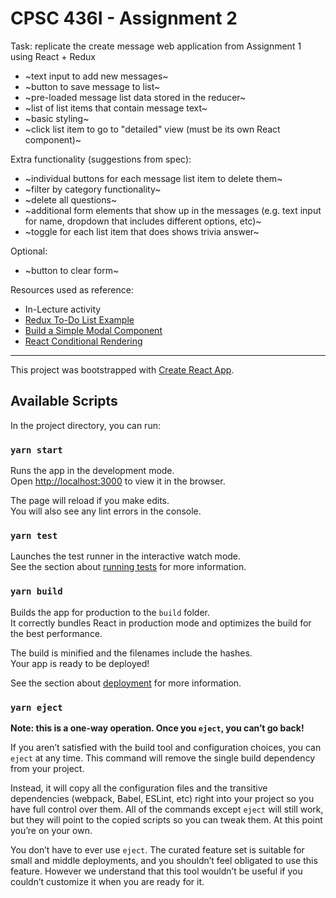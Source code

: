 # CPSC 436I - Assignment 2

Task: replicate the create message web application from Assignment 1 using React + Redux
- ~text input to add new messages~
- ~button to save message to list~
- ~pre-loaded message list data stored in the reducer~
- ~list of list items that contain message text~
- ~basic styling~
- ~click list item to go to "detailed" view (must be its own React component)~

Extra functionality (suggestions from spec):
- ~individual buttons for each message list item to delete them~
- ~filter by category functionality~
- ~delete all questions~
- ~additional form elements that show up in the messages (e.g. text input for name, dropdown that includes different options, etc)~
- ~toggle for each list item that does shows trivia answer~

Optional:
- ~button to clear form~

Resources used as reference:
- In-Lecture activity
- [Redux To-Do List Example](https://redux.js.org/basics/example)
- [Build a Simple Modal Component](https://blog.bitsrc.io/build-a-simple-modal-component-with-react-16decdc111a6)
- [React Conditional Rendering](https://reactjs.org/docs/conditional-rendering.html)

---
This project was bootstrapped with [Create React App](https://github.com/facebook/create-react-app).

## Available Scripts

In the project directory, you can run:

### `yarn start`

Runs the app in the development mode.<br />
Open [http://localhost:3000](http://localhost:3000) to view it in the browser.

The page will reload if you make edits.<br />
You will also see any lint errors in the console.

### `yarn test`

Launches the test runner in the interactive watch mode.<br />
See the section about [running tests](https://facebook.github.io/create-react-app/docs/running-tests) for more information.

### `yarn build`

Builds the app for production to the `build` folder.<br />
It correctly bundles React in production mode and optimizes the build for the best performance.

The build is minified and the filenames include the hashes.<br />
Your app is ready to be deployed!

See the section about [deployment](https://facebook.github.io/create-react-app/docs/deployment) for more information.

### `yarn eject`

**Note: this is a one-way operation. Once you `eject`, you can’t go back!**

If you aren’t satisfied with the build tool and configuration choices, you can `eject` at any time. This command will remove the single build dependency from your project.

Instead, it will copy all the configuration files and the transitive dependencies (webpack, Babel, ESLint, etc) right into your project so you have full control over them. All of the commands except `eject` will still work, but they will point to the copied scripts so you can tweak them. At this point you’re on your own.

You don’t have to ever use `eject`. The curated feature set is suitable for small and middle deployments, and you shouldn’t feel obligated to use this feature. However we understand that this tool wouldn’t be useful if you couldn’t customize it when you are ready for it.

